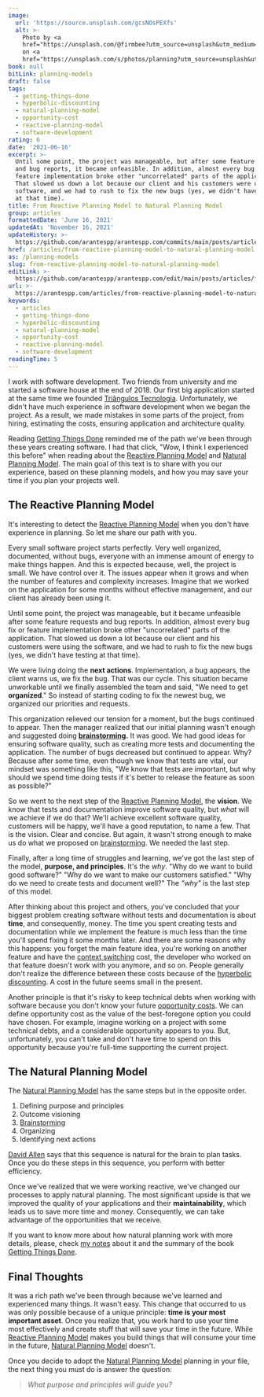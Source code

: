 ```yaml
---
image:
  url: 'https://source.unsplash.com/gcsNOsPEXfs'
  alt: >-
    Photo by <a
    href="https://unsplash.com/@firmbee?utm_source=unsplash&utm_medium=referral&utm_content=creditCopyText">Firmbee.com</a>
    on <a
    href="https://unsplash.com/s/photos/planning?utm_source=unsplash&utm_medium=referral&utm_content=creditCopyText">Unsplash</a>
book: null
bitLink: planning-models
draft: false
tags:
  - getting-things-done
  - hyperbolic-discounting
  - natural-planning-model
  - opportunity-cost
  - reactive-planning-model
  - software-development
rating: 6
date: '2021-06-16'
excerpt: >-
  Until some point, the project was manageable, but after some feature requests
  and bug reports, it became unfeasible. In addition, almost every bug fix or
  feature implementation broke other "uncorrelated" parts of the application.
  That slowed us down a lot because our client and his customers were using the
  software, and we had to rush to fix the new bugs (yes, we didn't have testing
  at that time).
title: From Reactive Planning Model to Natural Planning Model
group: articles
formattedDate: 'June 16, 2021'
updatedAt: 'November 16, 2021'
updateHistory: >-
  https://github.com/arantespp/arantespp.com/commits/main/posts/articles/from-reactive-planning-model-to-natural-planning-model.md
href: /articles/from-reactive-planning-model-to-natural-planning-model
as: /planning-models
slug: from-reactive-planning-model-to-natural-planning-model
editLink: >-
  https://github.com/arantespp/arantespp.com/edit/main/posts/articles/from-reactive-planning-model-to-natural-planning-model.md
url: >-
  https://arantespp.com/articles/from-reactive-planning-model-to-natural-planning-model
keywords:
  - articles
  - getting-things-done
  - hyperbolic-discounting
  - natural-planning-model
  - opportunity-cost
  - reactive-planning-model
  - software-development
readingTime: 5
---
```


I work with software development. Two friends from university and me started a software house at the end of 2018. Our first big application started at the same time we founded [Triângulos Tecnologia](https://triangulostecnologia.com). Unfortunately, we didn't have much experience in software development when we began the project. As a result, we made mistakes in some parts of the project, from hiring, estimating the costs, ensuring application and architecture quality.

Reading [Getting Things Done](/books/getting-things-done) reminded me of the path we've been through these years creating software. I had that click, "Wow, I think I experienced this before" when reading about the [Reactive Planning Model](/zettel/reactive-planning-model) and [Natural Planning Model](/zettel/natural-planning-model). The main goal of this text is to share with you our experience, based on these planning models, and how you may save your time if you plan your projects well.

## The Reactive Planning Model

It's interesting to detect the [Reactive Planning Model](/zettel/reactive-planning-model) when you don't have experience in planning. So let me share our path with you.

Every small software project starts perfectly. Very well organized, documented, without bugs, everyone with an immense amount of energy to make things happen. And this is expected because, well, the project is small. We have control over it. The issues appear when it grows and when the number of features and complexity increases. Imagine that we worked on the application for some months without effective management, and our client has already been using it.

Until some point, the project was manageable, but it became unfeasible after some feature requests and bug reports. In addition, almost every bug fix or feature implementation broke other "uncorrelated" parts of the application. That slowed us down a lot because our client and his customers were using the software, and we had to rush to fix the new bugs (yes, we didn't have testing at that time).

We were living doing the **next actions**. Implementation, a bug appears, the client warns us, we fix the bug. That was our cycle. This situation became unworkable until we finally assembled the team and said, "We need to get **organized**." So instead of starting coding to fix the newest bug, we organized our priorities and requests.

This organization relieved our tension for a moment, but the bugs continued to appear. Then the manager realized that our initial planning wasn't enough and suggested doing **[brainstorming](/zettel/brainstorming).** It was good. We had good ideas for ensuring software quality, such as creating more tests and documenting the application. The number of bugs decreased but continued to appear. Why? Because after some time, even though we know that tests are vital, our mindset was something like this, "We know that tests are important, but why should we spend time doing tests if it's better to release the feature as soon as possible?"

So we went to the next step of the [Reactive Planning Model](/zettel/reactive-planning-model), the **vision**. We know that tests and documentation improve software quality, but _what_ will we achieve if we do that? We'll achieve excellent software quality, customers will be happy, we'll have a good reputation, to name a few. That is the vision. Clear and concise. But again, it wasn't strong enough to make us do what we proposed on [brainstorming](/zettel/brainstorming). We needed the last step.

Finally, after a long time of struggles and learning, we've got the last step of the model, **purpose, and principles**. It's the _why_. "Why do we want to build good software?" "Why do we want to make our customers satisfied." "Why do we need to create tests and document well?" The _"why"_ is the last step of this model.

After thinking about this project and others, you've concluded that your biggest problem creating software without tests and documentation is about **time**, and consequently, money. The time you spent creating tests and documentation while we implement the feature is much less than the time you'll spend fixing it some months later. And there are some reasons why this happens: you forget the main feature idea, you're working on another feature and have the [context switching](/zettel/context-switching) cost, the developer who worked on that feature doesn't work with you anymore, and so on. People generally don't realize the difference between these costs because of the [hyperbolic discounting](/zettel/hyperbolic-discounting). A cost in the future seems small in the present.

Another principle is that it's risky to keep technical debts when working with software because you don't know your future [opportunity costs](/zettel/opportunity-cost). We can define opportunity cost as the value of the best-foregone option you could have chosen. For example, imagine working on a project with some technical debts, and a considerable opportunity appears to you. But, unfortunately, you can't take and don't have time to spend on this opportunity because you're full-time supporting the current project.

## The Natural Planning Model

The [Natural Planning Model](/zettel/natural-planning-model) has the same steps but in the opposite order.

1. Defining purpose and principles
1. Outcome visioning
1. [Brainstorming](/zettel/brainstorming)
1. Organizing
1. Identifying next actions

[David Allen](/zettel/david-allen) says that this sequence is natural for the brain to plan tasks. Once you do these steps in this sequence, you perform with better efficiency.

Once we've realized that we were working reactive, we've changed our processes to apply natural planning. The most significant upside is that we improved the quality of your applications and their **maintainability**, which leads us to save more time and money. Consequently, we can take advantage of the opportunities that we receive.

If you want to know more about how natural planning work with more details, please, check [my notes](/zettel/natural-planning-model) about it and the summary of the book [Getting Things Done](/books/getting-things-done#chapter-3-getting-projects-creatively-under-way-the-five-phases-of-project-planning).

## Final Thoughts

It was a rich path we've been through because we've learned and experienced many things. It wasn't easy. This change that occurred to us was only possible because of a unique principle: **time is your most important asset**. Once you realize that, you work hard to use your time most effectively and create stuff that will save your time in the future. While [Reactive Planning Model](/zettel/reactive-planning-model) makes you build things that will consume your time in the future, [Natural Planning Model](/zettel/natural-planning-model) doesn't.

Once you decide to adopt the [Natural Planning Model](/zettel/natural-planning-model) planning in your file, the next thing you must do is answer the question:

> _What purpose and principles will guide you?_
